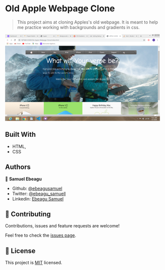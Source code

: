 # Old Apple Webpage Clone

> This project aims at cloning Apples's old webpage. It is meant to help me practice working with backgrounds and gradients in css.

![screenshot](./img/Screenshot.png)

## Built With

- HTML,
- CSS

## Authors

👤 **Samuel Ebeagu**

- Github: [@ebeagusamuel](https://github.com/ebeagusamuel)
- Twitter: [@ebeagu_samuell](https://twitter.com/ebeagu_samuel)
- Linkedin: [Ebeagu Samuel](https://www.linkedin.com/in/samuel-ebeagu-7b4617110)

## 🤝 Contributing

Contributions, issues and feature requests are welcome!

Feel free to check the [issues page](issues/).

## 📝 License

This project is [MIT](lic.url) licensed.
